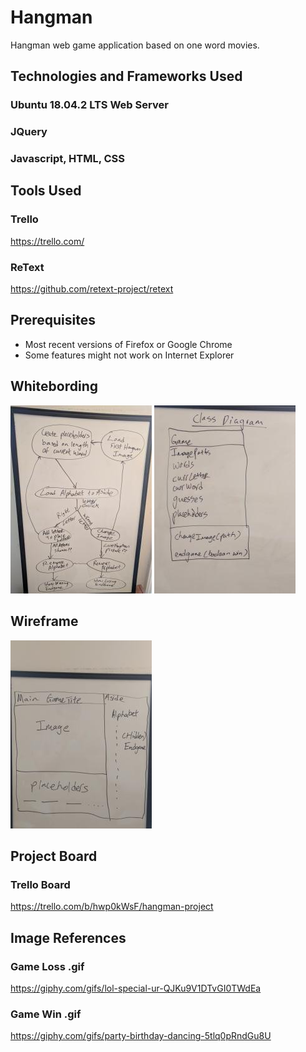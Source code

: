 # Hangman
Hangman web game application based on one word movies.

## Technologies and Frameworks Used
### Ubuntu 18.04.2 LTS Web Server
### JQuery
### Javascript, HTML, CSS

## Tools Used
### Trello
<https://trello.com/>
### ReText
<https://github.com/retext-project/retext>

## Prerequisites
- Most recent versions of Firefox or Google Chrome
- Some features might not work on Internet Explorer

## Whitebording
![No image found](Images/whiteboard.jpg)
![No image found](Images/classDiagram.jpg)

## Wireframe
![No image found](Images/wireframe.jpg)

## Project Board
### Trello Board
<https://trello.com/b/hwp0kWsF/hangman-project>

## Image References
### Game Loss .gif
<https://giphy.com/gifs/lol-special-ur-QJKu9V1DTvGI0TWdEa>
### Game Win .gif
<https://giphy.com/gifs/party-birthday-dancing-5tlq0pRndGu8U>
